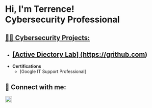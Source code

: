 <h1>Hi, I'm Terrence! <br/>Cybersecurity Professional <a href="https://www.linkedin.com/in/joshmadakor/"><a href="https://www.youtube.com/c/joshmadakor"></h1>

<h2>👨‍💻 Cybersecurity Projects:</h2>

- <b>[Active Diectory Lab] (https://grithub.com)</b>
  -  
- <b>Certifications</b> 
  - [Google IT Support Professional]
    
<h2> 🤳 Connect with me:</h2>

[<img align="left" alt="JoshMadakor | LinkedIn" width="22px" src="https://cdn.jsdelivr.net/npm/simple-icons@v3/icons/linkedin.svg" />][linkedin]



[linkedin]: https://linkedin.com/in/joshmadakor

<!--
**joshmadakor1/joshmadakor1** is a ✨ _special_ ✨ repository because its `README.md` (this file) appears on your GitHub profile.

Here are some ideas to get you started:

- 🔭 I’m currently working on ...
- 🌱 I’m currently learning ...
- 👯 I’m looking to collaborate on ...
- 🤔 I’m looking for help with ...
- 💬 Ask me about ...
- 📫 How to reach me: ...
- 😄 Pronouns: ...
- ⚡ Fun fact: ...
-->
